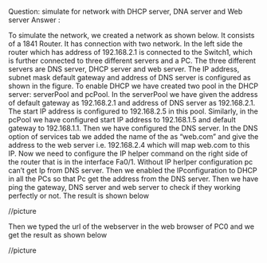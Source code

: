 Question: simulate for network with DHCP server, DNA server and Web server
Answer :

To simulate the network, we created a network as shown below. It consists of a 1841 Router. It has connection with two network. In the left side the router  which has address of 192.168.2.1 is connected to the Switch1, which is further connected to three different servers and a PC. The three different servers are DNS server, DHCP server and web server. The IP address, subnet mask default gateway and address of DNS server is configured as shown in the figure. To enable DHCP we have created two pool in the DHCP server: serverPool and pcPool. In the serverPool we have given the address of default gateway as 192.168.2.1 and address of DNS server as 192.168.2.1. The start IP address is configured to 192.168.2.5  in this pool. Similarly, in the pcPool we have configured start IP address to 192.168.1.5 and default gateway to 192.168.1.1.
Then we have configured the DNS server.  In the DNS option of services tab we added the name of the as “web.com” and give the address to the web server i.e. 192.168.2.4 which will map web.com to this IP.
Now we need to configure the IP helper command on the right side of the router that is in the interface Fa0/1. Without IP herlper configuration pc can’t get Ip  from DNS server. Then we enabled the IPconfiguration to DHCP in all the PCs so that Pc get the address from the DNS server.
Then we have ping the gateway, DNS server and web server to check if they working perfectly  or not. The result is shown below

//picture

Then we typed the url of the webserver in the web browser of PC0 and we get the result as shown below

//picture

